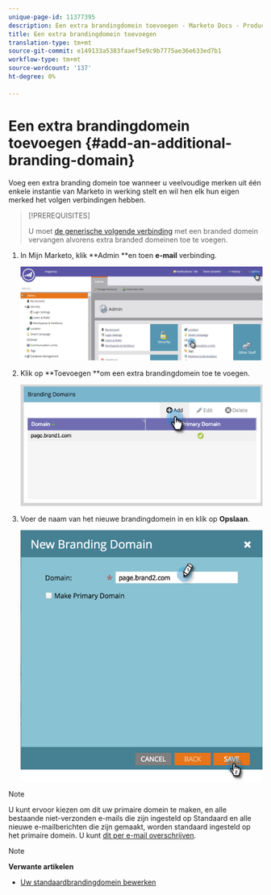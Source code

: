 ```yaml
---
unique-page-id: 11377395
description: Een extra brandingdomein toevoegen - Marketo Docs - Productdocumentatie
title: Een extra brandingdomein toevoegen
translation-type: tm+mt
source-git-commit: e149133a5383faaef5e9c9b7775ae36e633ed7b1
workflow-type: tm+mt
source-wordcount: '137'
ht-degree: 0%

---
```



# Een extra brandingdomein toevoegen {#add-an-additional-branding-domain}

Voeg een extra branding domein toe wanneer u veelvoudige merken uit één enkele instantie van Marketo in werking stelt en wil hen elk hun eigen merked het volgen verbindingen hebben.

>[!PREREQUISITES]
>
>U moet [de generische volgende verbinding](edit-your-default-branding-domain.md) met een branded domein vervangen alvorens extra branded domeinen toe te voegen.

1. In Mijn Marketo, klik **Admin **en toen **e-mail** verbinding.

   ![](assets/image2016-6-29-16-3a42-3a20.png)

1. Klik op **Toevoegen **om een extra brandingdomein toe te voegen.

   ![](assets/two.png)

1. Voer de naam van het nieuwe brandingdomein in en klik op **Opslaan**.

   ![](assets/three.png)

>[!NOTE]
>
>U kunt ervoor kiezen om dit uw primaire domein te maken, en alle bestaande niet-verzonden e-mails die zijn ingesteld op Standaard en alle nieuwe e-mailberichten die zijn gemaakt, worden standaard ingesteld op het primaire domein. U kunt [dit per e-mail overschrijven](overwrite-primary-domain-for-emails.md).

>[!NOTE]
>
>**Verwante artikelen**
>
>* [Uw standaardbrandingdomein bewerken](edit-your-default-branding-domain.md)

>



